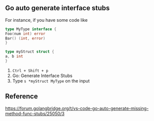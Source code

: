 ## Go auto generate interface stubs

For instance, if you have some code like

```go
type MyType interface {
Foo(num int) error
Bar() (int, error)
}

type myStruct struct {
a, b int
}
```

1. `Ctrl + Shift + p`
2. Go: Generate Interface Stubs
3. Type `s *myStruct MyType` on the input

## Reference

https://forum.golangbridge.org/t/vs-code-go-auto-generate-missing-method-func-stubs/25050/3
